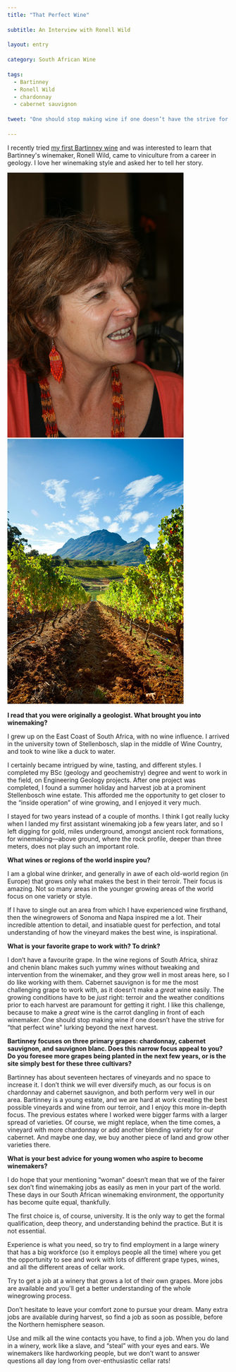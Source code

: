 ```yaml
---
title: "That Perfect Wine"

subtitle: An Interview with Ronell Wild

layout: entry

category: South African Wine

tags:
  - Bartinney
  - Ronell Wild
  - chardonnay
  - cabernet sauvignon

tweet: "One should stop making wine if one doesn’t have the strive for 'that perfect wine' lurking beyond the next harvest."

---
```


I recently tried [my first Bartinney wine](http://stellenbauchery.com/blog/06-20-2014/hellishly-good.html) and was interested to learn that Bartinney's winemaker, Ronell Wild, came to viniculture from a career in geology. I love her winemaking style and asked her to tell her story.

![Ronell Wild](/photos/ronellwild.jpg "Winemaker Ronell Wild; image courtesy of Cape Classics")
![Bartinney Vineyards](/photos/bartinney.jpg "Vineyard Row at Bartinney; image courtesy of Cape Classics")
 
**I read that you were originally a geologist. What brought you into winemaking?**
 
I grew up on the East Coast of South Africa, with no wine influence. I arrived in the university town of Stellenbosch, slap in the middle of Wine Country, and took to wine like a duck to water.

I certainly became intrigued by wine, tasting, and different styles. I completed my BSc (geology and geochemistry) degree and went to work in the field, on Engineering Geology projects. After one project was completed, I found a summer holiday and harvest job at a prominent Stellenbosch wine estate. This afforded me the opportunity to get closer to the “inside operation” of wine growing, and I enjoyed it very much. 

I stayed for two years instead of a couple of months. I think I got really lucky when I landed my first assistant winemaking job a few years later, and so I left digging for gold, miles  underground, amongst ancient rock formations, for winemaking––above ground, where the rock profile, deeper than three meters, does not play such an important role.

**What wines or regions of the world inspire you?**

I am a global wine drinker, and generally in awe of each old-world region (in Europe) that grows only what makes the best in their terroir. Their focus is amazing. Not so many areas in the younger growing areas of the world focus on one variety or style.

If I have to single out an area from which I have experienced wine firsthand, then the winegrowers of Sonoma and Napa inspired me a lot. Their incredible attention to detail, and insatiable quest for perfection, and total understanding of how the vineyard makes the best wine, is inspirational.

**What is your favorite grape to work with? To drink?**

I don’t have a favourite grape. In the wine regions of South Africa, shiraz and chenin blanc makes such yummy wines without  tweaking and intervention from the winemaker, and they grow well in most areas here, so I do like working with them. Cabernet sauvignon is for me the most challenging grape to work with, as  it doesn’t make a *great* wine easily. The growing conditions have to be *just* right: terroir and the weather  conditions prior to each harvest are  paramount for getting it right. I like this challenge, because to make a *great* wine is the carrot dangling in front of each winemaker. One should stop making wine if one doesn’t have the strive for “that perfect wine" lurking beyond the next harvest.

**Bartinney focuses on three primary grapes: chardonnay, cabernet sauvignon, and sauvignon blanc. Does this narrow focus appeal to you? Do you foresee more grapes being planted in the next few years, or is the site simply best for these three cultivars?**

Bartinney has about seventeen hectares of vineyards and no space  to increase it. I don’t think we will ever diversify much, as our focus is on chardonnay and cabernet sauvignon, and both perform very well in our area. Bartinney is a young estate, and  we are hard at work creating the best possible vineyards and wine from our terroir, and I enjoy this more in-depth focus. The previous estates where I worked were bigger farms with a larger spread of varieties. Of course, we might replace, when the time comes, a vineyard with more chardonnay or add another blending variety for our cabernet. And maybe one day, we buy another piece of land and grow other varieties there.  

**What is your best advice for young women who aspire to become winemakers?**
 
I do hope that your  mentioning “woman” doesn’t mean that we of the fairer sex don’t find winemaking jobs as easily as men in your part of the world. These days in our South African  winemaking environment, the opportunity has become quite equal, thankfully.

The first choice is, of course, university. It is the only way to get the formal qualification, deep theory, and understanding behind the practice. But it is not essential.
 
Experience is what you need, so try to find employment in a large winery that has a big workforce (so it employs people all the time) where you get the opportunity to see and work with lots of different grape types, wines, and all the different areas of cellar work.

Try to get a job at a winery that grows a lot of their own grapes. More jobs are available and you'll get a better understanding of the whole winegrowing process.
 
Don’t hesitate to leave your comfort zone to pursue your dream.
Many extra jobs are available during harvest, so find a job as soon as possible, before the Northern hemisphere season.

Use and milk all the wine contacts you have, to find a job.
When you do land in a winery, work like a slave, and “steal” with your eyes and ears. We winemakers like hardworking people, but we don’t want to answer questions all day long from over-enthusiastic  cellar rats!
